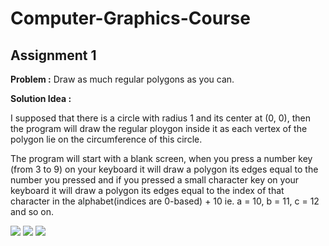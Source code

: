 # Computer-Graphics-Course

## Assignment 1

**Problem :** Draw as much regular polygons as you can.

**Solution Idea :**

I supposed that there is a circle with radius 1 and its center at (0, 0), then the program will draw the regular ploygon inside it as each vertex of the polygon lie on the circumference of this circle.

The program will start with a blank screen, when you press a number key (from 3 to 9) on your keyboard it will draw a polygon its edges equal to the number you pressed and if you pressed a small character key on your keyboard it will draw a polygon its edges equal to the index of that character in the alphabet(indices are 0-based) + 10 ie. a = 10, b = 11, c = 12 and so on.

![](https://raw.githubusercontent.com/KhaledMohamed227/Computer-Graphics-Course/master/Assignment%201/Screen%20Shots/1.PNG)
![](https://raw.githubusercontent.com/KhaledMohamed227/Computer-Graphics-Course/master/Assignment%201/Screen%20Shots/2.PNG)
![](https://raw.githubusercontent.com/KhaledMohamed227/Computer-Graphics-Course/master/Assignment%201/Screen%20Shots/3.PNG)
